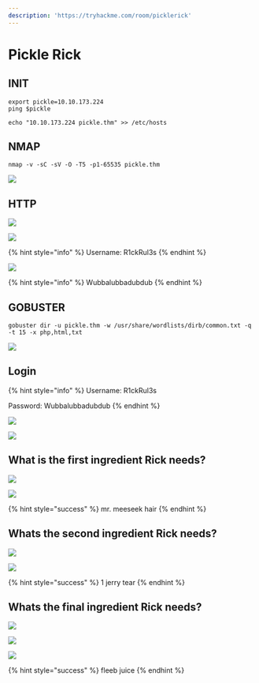 ```yaml
---
description: 'https://tryhackme.com/room/picklerick'
---
```


# Pickle Rick

## INIT

```text
export pickle=10.10.173.224
ping $pickle

echo "10.10.173.224 pickle.thm" >> /etc/hosts
```

## NMAP

```text
nmap -v -sC -sV -O -T5 -p1-65535 pickle.thm
```

![](../.gitbook/assets/image%20%28419%29.png)

## HTTP

![](../.gitbook/assets/image%20%28383%29.png)

![](../.gitbook/assets/image%20%28388%29.png)

{% hint style="info" %}
Username: R1ckRul3s
{% endhint %}

![](../.gitbook/assets/image%20%28431%29.png)

{% hint style="info" %}
Wubbalubbadubdub
{% endhint %}

## GOBUSTER

```text
gobuster dir -u pickle.thm -w /usr/share/wordlists/dirb/common.txt -q -t 15 -x php,html,txt
```

![](../.gitbook/assets/image%20%28421%29.png)

## Login

{% hint style="info" %}
Username: R1ckRul3s

Password: Wubbalubbadubdub
{% endhint %}

![](../.gitbook/assets/image%20%28412%29.png)

![](../.gitbook/assets/image%20%28395%29.png)

## What is the first ingredient Rick needs?

![](../.gitbook/assets/image%20%28420%29.png)

![](../.gitbook/assets/image%20%28378%29.png)

{% hint style="success" %}
mr. meeseek hair
{% endhint %}

## Whats the second ingredient Rick needs?

![](../.gitbook/assets/image%20%28386%29.png)

![](../.gitbook/assets/image%20%28429%29.png)

{% hint style="success" %}
1 jerry tear
{% endhint %}

## Whats the final ingredient Rick needs?

![](../.gitbook/assets/image%20%28385%29.png)

![](../.gitbook/assets/image%20%28415%29.png)

![](../.gitbook/assets/image%20%28402%29.png)

{% hint style="success" %}
fleeb juice
{% endhint %}

